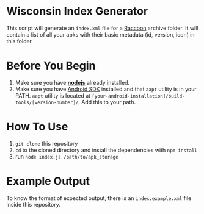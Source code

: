 Wisconsin Index Generator
=========================
This script will generate an `index.xml` file for a [Raccoon](https://github.com/onyxbits/Raccoon) archive folder. It will contain a list of all your apks with their basic metadata (id, version, icon) in this folder.

Before You Begin
==============
1. Make sure you have **[nodejs](http://nodejs.org/)** already installed.
2. Make sure you have [Android SDK](http://developer.android.com/sdk/installing/index.html) installed and that `aapt` utility is in your PATH. `aapt` utility is located at `[your-android-installation]/build-tools/[version-number]/`. Add this to your path.

How To Use
=========================
1. `git clone` this repository 
2. `cd` to the cloned directory and install the dependencies with `npm install`
2. run `node index.js /path/to/apk_storage`

Example Output
=========================
To know the format of expected output, there is an `index.example.xml` file inside this repository.  

